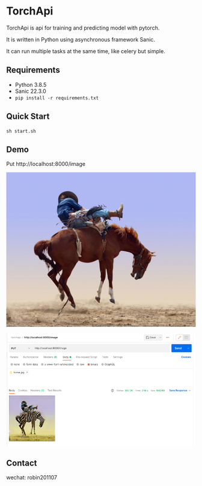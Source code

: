 # TorchApi

TorchApi is api for training and predicting model with pytorch.

It is written in Python using asynchronous framework Sanic.

It can run multiple tasks at the same time, like celery but simple.

## Requirements
* Python 3.8.5
* Sanic 22.3.0
* `pip install -r requirements.txt`


## Quick Start
```shell script
sh start.sh
```
## Demo

Put http://localhost:8000/image

![](https://github.com/robin200912/torchapi/blob/master/api/algo/data/horse.jpg)

![](https://github.com/robin200912/torchapi/blob/master/api/algo/data/postman.png)


## Contact
wechat: robin201107
